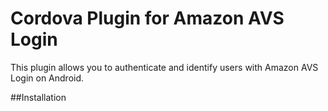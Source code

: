 # Cordova Plugin for Amazon AVS Login

This plugin allows you to authenticate and identify users with Amazon AVS Login on Android. 

##Installation